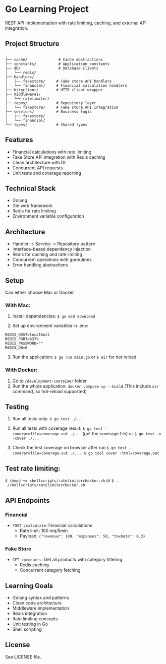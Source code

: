 # Go Learning Project

REST API implementation with rate limiting, caching, and external API integration.

## Project Structure

```
.
├── cache/              # Cache abstractions
├── constants/          # Application constants
├── db/                 # Database clients
│   └── redis/
├── handlers/
│   ├── fakestore/     # Fake store API handlers
│   └── financial/     # Financial calculation handlers
├── httpclient/        # HTTP client wrapper
├── middlewares/
│   └── ratelimiter/
├── repos/             # Repository layer
│   └── fakestore/     # Fake store API integration
├── services/          # Business logic
│   ├── fakestore/
│   └── financial/
└── types/             # Shared types
```

## Features

- Financial calculations with rate limiting
- Fake Store API integration with Redis caching
- Clean architecture with DI
- Concurrent API requests
- Unit tests and coverage reporting

## Technical Stack

- Golang
- Gin web framework
- Redis for rate limiting
- Environment variable configuration

## Architecture

- Handler → Service → Repository pattern
- Interface-based dependency injection
- Redis for caching and rate limiting
- Concurrent operations with goroutines
- Error handling abstractions

## Setup

Can either choose Mac or Docker

### With Mac:

1. Install dependencies:
   `$ go mod download`

2. Set up environment variables in .env:

```
REDIS_HOST=localhost
REDIS_PORT=6379
REDIS_PASSWORD=""
REDIS_DB=0
```

3. Run the application:
   `$ go run main.go` or `$ air` for hot reload

### With Docker:

1. Go to `/development-container` folder
2. Run the whole application:
   `docker compose up --build`
   (This include `air` command, so hot-reload supported)

## Testing

1. Run all tests only:
   `$ go test ./...`

2. Run all tests with coverage result:
   `$ go test -coverprofile=coverage.out ./...` (get the coverage file)
   or
   `$ go test -v -cover ./...`

3. Check the test coverage on browser after run `$ go test -coverprofile=coverage.out ./...`:
   `$ go tool cover -html=coverage.out `

## Test rate limiting:

`$ chmod +x shellscripts/ratelimiterchecker.sh`
or
`$ . ./shellscripts/ratelimiterchecker.sh`

## API Endpoints

### Financial

- `POST /calculate`: Financial calculations
  - Rate limit: 100 req/5min
  - Payload: `{"revenue": 100, "expenses": 50, "taxRate": 0.3}`

### Fake Store

- `GET /products`: Get all products with category filtering
  - Redis caching
  - Concurrent category fetching

## Learning Goals

- Golang syntax and patterns
- Clean code architecture
- Middleware implementation
- Redis integration
- Rate limiting concepts
- Unit testing in Go
- Shell scripting

## License

See LICENSE file.
